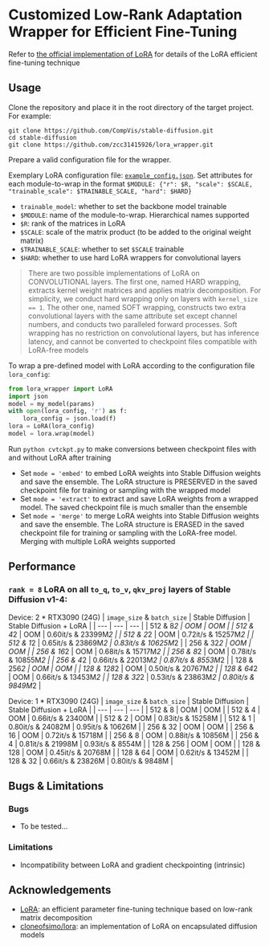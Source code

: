 # Customized Low-Rank Adaptation Wrapper for Efficient Fine-Tuning

Refer to [the official implementation of LoRA](https://github.com/microsoft/LoRA) for details of the LoRA efficient fine-tuning technique

## Usage

Clone the repository and place it in the root directory of the target project. For example:
```
git clone https://github.com/CompVis/stable-diffusion.git
cd stable-diffusion
git clone https://github.com/zcc31415926/lora_wrapper.git
```

Prepare a valid configuration file for the wrapper.

Exemplary LoRA configuration file: [`example_config.json`](example_config.json). Set attributes for each module-to-wrap in the format `$MODULE: {"r": $R, "scale": $SCALE, "trainable_scale": $TRAINABLE_SCALE, "hard": $HARD}`
- `trainable_model`: whether to set the backbone model trainable
- `$MODULE`: name of the module-to-wrap. Hierarchical names supported
- `$R`: rank of the matrices in LoRA
- `$SCALE`: scale of the matrix product (to be added to the original weight matrix)
- `$TRAINABLE_SCALE`: whether to set `$SCALE` trainable
- `$HARD`: whether to use hard LoRA wrappers for convolutional layers
> There are two possible implementations of LoRA on CONVOLUTIONAL layers. The first one, named HARD wrapping, extracts kernel weight matrices and applies matrix decomposition. For simplicity, we conduct hard wrapping only on layers with `kernel_size == 1`. The other one, named SOFT wrapping, constructs two extra convolutional layers with the same attribute set except channel numbers, and conducts two paralleled forward processes. Soft wrapping has no restriction on convolutional layers, but has inference latency, and cannot be converted to checkpoint files compatible with LoRA-free models

To wrap a pre-defined model with LoRA according to the configuration file `lora_config`:
```python
from lora_wrapper import LoRA
import json
model = my_model(params)
with open(lora_config, 'r') as f:
    lora_config = json.load(f)
lora = LoRA(lora_config)
model = lora.wrap(model)
```

Run `python cvtckpt.py` to make conversions between checkpoint files with and without LoRA after training
- Set `mode = 'embed'` to embed LoRA weights into Stable Diffusion weights and save the ensemble. The LoRA structure is PRESERVED in the saved checkpoint file for training or sampling with the wrapped model
- Set `mode = 'extract'` to extract and save LoRA weights from a wrapped model. The saved checkpoint file is much smaller than the ensemble
- Set `mode = 'merge'` to merge LoRA weights into Stable Diffusion weights and save the ensemble. The LoRA structure is ERASED in the saved checkpoint file for training or sampling with the LoRA-free model. Merging with multiple LoRA weights supported

## Performance

### `rank = 8` LoRA on all `to_q`, `to_v`, `qkv_proj` layers of Stable Diffusion v1-4:

Device: 2 * RTX3090 (24G)
| `image_size` & `batch_size` | Stable Diffusion | Stable Diffusion + LoRA |
| --- | --- | --- |
| 512 & 8*2 | OOM | OOM |
| 512 & 4*2 | OOM | 0.60it/s & 23399M*2 |
| 512 & 2*2 | OOM | 0.72it/s & 15257M*2 |
| 512 & 1*2 | 0.65it/s & 23869M*2 | 0.83it/s & 10625M*2 |
| 256 & 32*2 | OOM | OOM |
| 256 & 16*2 | OOM | 0.68it/s & 15717M*2 |
| 256 & 8*2 | OOM | 0.78it/s & 10855M*2 |
| 256 & 4*2 | 0.66it/s & 22013M*2 | 0.87it/s & 8553M*2 |
| 128 & 256*2 | OOM | OOM |
| 128 & 128*2 | OOM | 0.50it/s & 20767M*2 |
| 128 & 64*2 | OOM | 0.66it/s & 13453M*2 |
| 128 & 32*2 | 0.53it/s & 23863M*2 | 0.80it/s & 9849M*2 |

Device: 1 * RTX3090 (24G)
| `image_size` & `batch_size` | Stable Diffusion | Stable Diffusion + LoRA |
| --- | --- | --- |
| 512 & 8 | OOM | OOM |
| 512 & 4 | OOM | 0.66it/s & 23400M |
| 512 & 2 | OOM | 0.83it/s & 15258M |
| 512 & 1 | 0.80it/s & 24082M | 0.95it/s & 10626M |
| 256 & 32 | OOM | OOM |
| 256 & 16 | OOM | 0.72it/s & 15718M |
| 256 & 8 | OOM | 0.88it/s & 10856M |
| 256 & 4 | 0.81it/s & 21998M | 0.93it/s & 8554M |
| 128 & 256 | OOM | OOM |
| 128 & 128 | OOM | 0.45it/s & 20768M |
| 128 & 64 | OOM | 0.62it/s & 13452M |
| 128 & 32 | 0.66it/s & 23826M | 0.80it/s & 9848M |

## Bugs & Limitations

### Bugs

- To be tested...

### Limitations

- Incompatibility between LoRA and gradient checkpointing (intrinsic)

## Acknowledgements

- [LoRA](https://github.com/microsoft/LoRA): an efficient parameter fine-tuning technique based on low-rank matrix decomposition
- [cloneofsimo/lora](https://github.com/cloneofsimo/lora): an implementation of LoRA on encapsulated diffusion models

